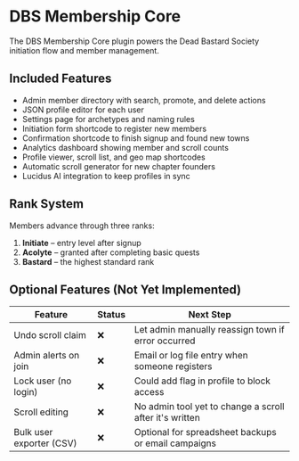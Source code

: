 # DBS Membership Core

The DBS Membership Core plugin powers the Dead Bastard Society initiation flow and member management.

## Included Features

- Admin member directory with search, promote, and delete actions
- JSON profile editor for each user
- Settings page for archetypes and naming rules
- Initiation form shortcode to register new members
- Confirmation shortcode to finish signup and found new towns
- Analytics dashboard showing member and scroll counts
- Profile viewer, scroll list, and geo map shortcodes
- Automatic scroll generator for new chapter founders
- Lucidus AI integration to keep profiles in sync

## Rank System

Members advance through three ranks:

1. **Initiate** – entry level after signup
2. **Acolyte** – granted after completing basic quests
3. **Bastard** – the highest standard rank

## Optional Features (Not Yet Implemented)

| Feature | Status | Next Step |
| --- | --- | --- |
| Undo scroll claim | ❌ | Let admin manually reassign town if error occurred |
| Admin alerts on join | ❌ | Email or log file entry when someone registers |
| Lock user (no login) | ❌ | Could add flag in profile to block access |
| Scroll editing | ❌ | No admin tool yet to change a scroll after it's written |
| Bulk user exporter (CSV) | ❌ | Optional for spreadsheet backups or email campaigns |

